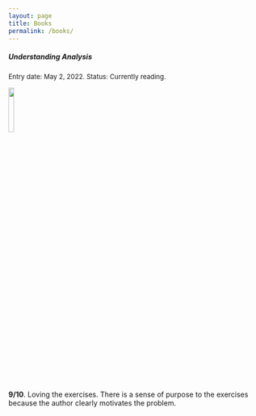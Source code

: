 ```yaml
---
layout: page
title: Books
permalink: /books/
---
```


##### Understanding Analysis
<font size="2"> Entry date: May 2, 2022. Status: Currently reading.</font> 


<img src="https://images-na.ssl-images-amazon.com/images/I/310O3IYeQ4L._SX330_BO1,204,203,200_.jpg" width="15%" />

**9/10**. Loving the exercises. There is a sense of purpose to the exercises because the author clearly motivates the problem.</p>



<div class="divider"></div>



